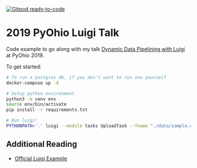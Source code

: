 [![Gitpod ready-to-code](https://img.shields.io/badge/Gitpod-ready--to--code-blue?logo=gitpod)](https://gitpod.io/#https://github.com/treyhakanson/2019-pyohio-luigi)

# 2019 PyOhio Luigi Talk

Code example to go along with my talk [Dynamic Data Pipelining with Luigi](https://www.youtube.com/watch?v=5kSnkNDeQjQ) at PyOhio 2019.

To get started:

```sh
# To run a postgres db, if you don't want to run one yourself
docker-compose up -d

# Setup python environment
python3 -m venv env
source env/bin/activate
pip install -r requirements.txt

# Run luigi!
PYTHONPATH='.' luigi --module tasks UploadTask --fname "./data/sample.csv" --local-scheduler
```

## Additional Reading

- [Official Luigi Example](https://luigi.readthedocs.io/en/stable/example_top_artists.html)
